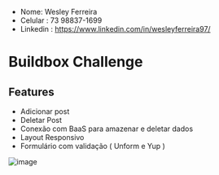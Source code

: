 - Nome: Wesley Ferreira
- Celular : 73 98837-1699
- Linkedin : https://www.linkedin.com/in/wesleyferreira97/

# Buildbox Challenge
 
 ## Features 
- Adicionar post
- Deletar Post
- Conexão com BaaS para amazenar e deletar dados
- Layout Responsivo 
- Formulário com validação ( Unform e Yup )

![image](https://user-images.githubusercontent.com/7539166/153946019-4c9790d8-f662-4068-84a8-2cfdf181a38f.png)
